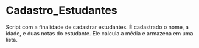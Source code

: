 # Cadastro_Estudantes
Script com a finalidade de cadastrar estudantes. É cadastrado o nome, a idade, e duas notas do estudante. Ele calcula a média e armazena em uma lista. 
